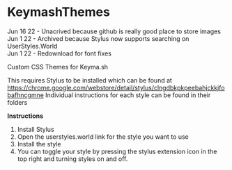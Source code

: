 # KeymashThemes
Jun 16 22 - Unacrived because github is really good place to store images
Jun 1 22 - Archived because Stylus now supports searching on UserStyles.World<br />
Jun 1 22 - Redownload for font fixes

Custom CSS Themes for Keyma.sh

This requires Stylus to be installed which can be found at https://chrome.google.com/webstore/detail/stylus/clngdbkpkpeebahjckkjfobafhncgmne
Individual instructions for each style can be found in their folders

**Instructions**
1. Install Stylus
2. Open the userstyles.world link for the style you want to use
3. Install the style
4. You can toggle your style by pressing the stylus extension icon in the top right and turning styles on and off.
